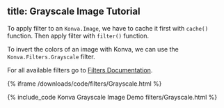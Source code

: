 title: Grayscale Image Tutorial
---

To apply filter to an `Konva.Image`, we have to cache it first with `cache()` function. Then apply filter with `filter()` function.

To invert the colors of an image with Konva, we can use the
`Konva.Filters.Grayscale` filter.

For all available filters go to [Filters Documentation](http://konvajs.github.io/api/Konva.Filters.html).

{% iframe /downloads/code/filters/Grayscale.html %}

{% include_code Konva Grayscale Image Demo filters/Grayscale.html %}